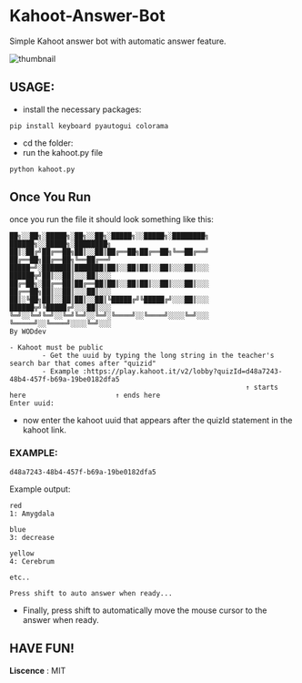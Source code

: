 # Kahoot-Answer-Bot
Simple Kahoot answer bot with automatic answer feature.

![thumbnail](https://github.com/WODdev/Kahoot-Answer-Bot/assets/150499155/9c1425ef-8928-481c-8d97-a31800402b51)


## **USAGE**:

- install the necessary packages:
```
pip install keyboard pyautogui colorama
```
- cd the folder:
- run the kahoot.py file
```
python kahoot.py
```

## Once You Run
once you run the file it should look something like this:
```
██╗░░██╗░█████╗░██╗░░██╗░█████╗░░█████╗░████████╗  ██████╗░░█████╗░████████╗
██║░██╔╝██╔══██╗██║░░██║██╔══██╗██╔══██╗╚══██╔══╝  ██╔══██╗██╔══██╗╚══██╔══╝
█████═╝░███████║███████║██║░░██║██║░░██║░░░██║░░░  ██████╦╝██║░░██║░░░██║░░░
██╔═██╗░██╔══██║██╔══██║██║░░██║██║░░██║░░░██║░░░  ██╔══██╗██║░░██║░░░██║░░░
██║░╚██╗██║░░██║██║░░██║╚█████╔╝╚█████╔╝░░░██║░░░  ██████╦╝╚█████╔╝░░░██║░░░
╚═╝░░╚═╝╚═╝░░╚═╝╚═╝░░╚═╝░╚════╝░░╚════╝░░░░╚═╝░░░  ╚═════╝░░╚════╝░░░░╚═╝░░░
By WODdev

- Kahoot must be public
        - Get the uuid by typing the long string in the teacher's search bar that comes after "quizid"
        - Example :https://play.kahoot.it/v2/lobby?quizId=d48a7243-48b4-457f-b69a-19be0182dfa5
                                                          ↑ starts here                      ↑ ends here
Enter uuid:
```
- now enter the kahoot uuid that appears after the quizId statement in the kahoot link.

### **EXAMPLE**:
```
d48a7243-48b4-457f-b69a-19be0182dfa5
```

Example output:
```
red
1: Amygdala

blue
3: decrease

yellow
4: Cerebrum

etc..

Press shift to auto answer when ready...
```
- Finally, press shift to automatically move the mouse cursor to the answer when ready.

## HAVE FUN!
**Liscence** : MIT
